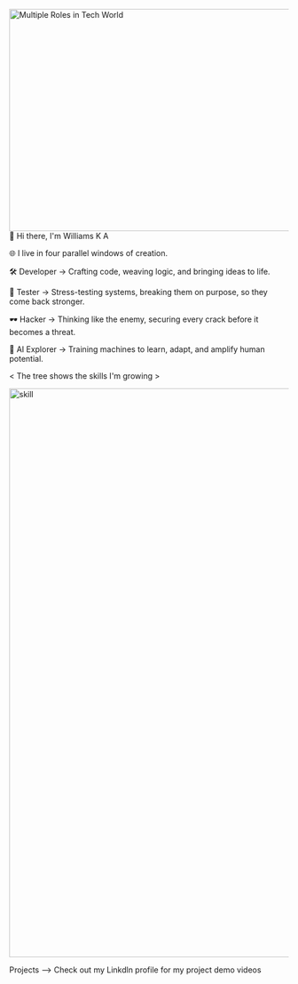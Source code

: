 <img width="2000" height="400" alt="Multiple Roles in Tech World" src="https://github.com/user-attachments/assets/a728260e-b0a8-45cc-b928-08464cc1f2e9" />👋 Hi there, I'm Williams K A 

🌐 I live in four parallel windows of creation.

🛠️ Developer → Crafting code, weaving logic, and bringing ideas to life.

🧪 Tester → Stress-testing systems, breaking them on purpose, so they come back stronger.

🕶️ Hacker → Thinking like the enemy, securing every crack before it becomes a threat.

🤖 AI Explorer → Training machines to learn, adapt, and amplify human potential.

<  The tree shows the skills I'm growing >
<br>

<img width="1024" height="1024" alt="skill" src="https://github.com/user-attachments/assets/373d317c-376e-4e65-8418-aee3ba55a985" />




Projects  -->
          Check out my Linkdln  profile for my project demo videos
